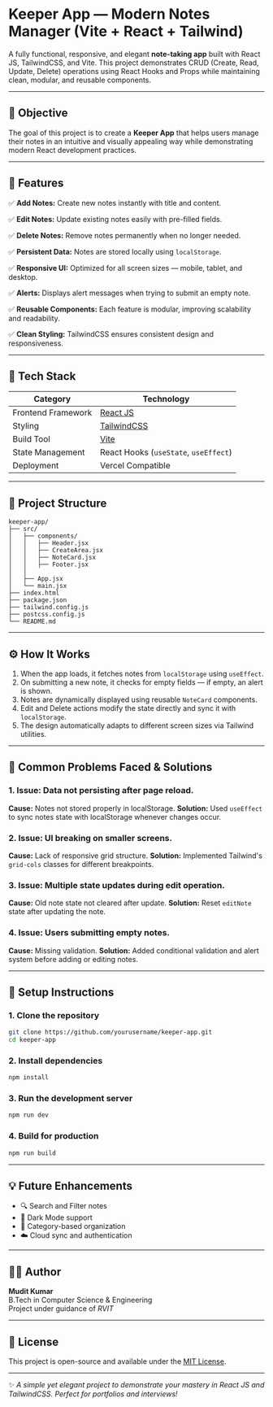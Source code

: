 # Keeper App — Modern Notes Manager (Vite + React + Tailwind)

A fully functional, responsive, and elegant **note-taking app** built with React JS, TailwindCSS, and Vite. This project demonstrates CRUD (Create, Read, Update, Delete) operations using React Hooks and Props while maintaining clean, modular, and reusable components.

---


## 🚀 Objective
The goal of this project is to create a **Keeper App** that helps users manage their notes in an intuitive and visually appealing way while demonstrating modern React development practices.

---

## 🌟 Features

✅ **Add Notes:** Create new notes instantly with title and content.

✅ **Edit Notes:** Update existing notes easily with pre-filled fields.

✅ **Delete Notes:** Remove notes permanently when no longer needed.

✅ **Persistent Data:** Notes are stored locally using `localStorage`.

✅ **Responsive UI:** Optimized for all screen sizes — mobile, tablet, and desktop.

✅ **Alerts:** Displays alert messages when trying to submit an empty note.

✅ **Reusable Components:** Each feature is modular, improving scalability and readability.

✅ **Clean Styling:** TailwindCSS ensures consistent design and responsiveness.

---

## 🧩 Tech Stack

| Category | Technology |
|-----------|-------------|
| Frontend Framework | [React JS](https://react.dev/) |
| Styling | [TailwindCSS](https://tailwindcss.com/) |
| Build Tool | [Vite](https://vitejs.dev/) |
| State Management | React Hooks (`useState`, `useEffect`) |
| Deployment | Vercel Compatible |

---

## 🧱 Project Structure

```
keeper-app/
├── src/
│   ├── components/
│   │   ├── Header.jsx
│   │   ├── CreateArea.jsx
│   │   ├── NoteCard.jsx
│   │   ├── Footer.jsx
│   │  
│   ├── App.jsx
│   └── main.jsx
├── index.html
├── package.json
├── tailwind.config.js
├── postcss.config.js
└── README.md
```

---

## ⚙️ How It Works

1. When the app loads, it fetches notes from `localStorage` using `useEffect`.
2. On submitting a new note, it checks for empty fields — if empty, an alert is shown.
3. Notes are dynamically displayed using reusable `NoteCard` components.
4. Edit and Delete actions modify the state directly and sync it with `localStorage`.
5. The design automatically adapts to different screen sizes via Tailwind utilities.

---

## 🧠 Common Problems Faced & Solutions

### 1. **Issue:** Data not persisting after page reload.
**Cause:** Notes not stored properly in localStorage.
**Solution:** Used `useEffect` to sync notes state with localStorage whenever changes occur.

### 2. **Issue:** UI breaking on smaller screens.
**Cause:** Lack of responsive grid structure.
**Solution:** Implemented Tailwind's `grid-cols` classes for different breakpoints.

### 3. **Issue:** Multiple state updates during edit operation.
**Cause:** Old note state not cleared after update.
**Solution:** Reset `editNote` state after updating the note.

### 4. **Issue:** Users submitting empty notes.
**Cause:** Missing validation.
**Solution:** Added conditional validation and alert system before adding or editing notes.

---

## 🧩 Setup Instructions

### 1. Clone the repository
```bash
git clone https://github.com/yourusername/keeper-app.git
cd keeper-app
```

### 2. Install dependencies
```bash
npm install
```

### 3. Run the development server
```bash
npm run dev
```

### 4. Build for production
```bash
npm run build
```

---

## 💡 Future Enhancements

- 🔍 Search and Filter notes
- 🌙 Dark Mode support
- 📂 Category-based organization
- ☁️ Cloud sync and authentication

---

## 🧑‍💻 Author
**Mudit Kumar**  
B.Tech in Computer Science & Engineering  
Project under guidance of *RVIT*  

---

## 📜 License
This project is open-source and available under the [MIT License](LICENSE).

---

✨ *A simple yet elegant project to demonstrate your mastery in React JS and TailwindCSS. Perfect for portfolios and interviews!*
